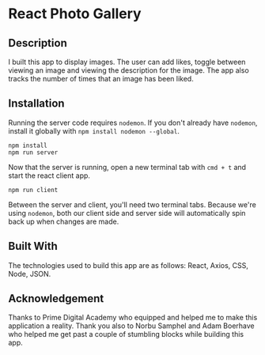 # React Photo Gallery

## Description

I built this app to display images. The user can add likes, toggle between viewing an image and viewing the description for the image. The app also tracks the number of times that an image has been liked. 

## Installation
Running the server code requires `nodemon`. If you don't already have `nodemon`, install it globally with `npm install nodemon --global`.

```
npm install
npm run server
```

Now that the server is running, open a new terminal tab with `cmd + t` and start the react client app.

```
npm run client
```

Between the server and client, you'll need two terminal tabs. Because we're using `nodemon`, both our client side and server side will automatically spin back up when changes are made.
## Built With

The technologies used to build this app are as follows: React, Axios, CSS, Node, JSON.

## Acknowledgement

Thanks to Prime Digital Academy who equipped and helped me to make this application a reality. Thank you also to Norbu Samphel and Adam Boerhave who helped me get past a couple of stumbling blocks while building this app.


